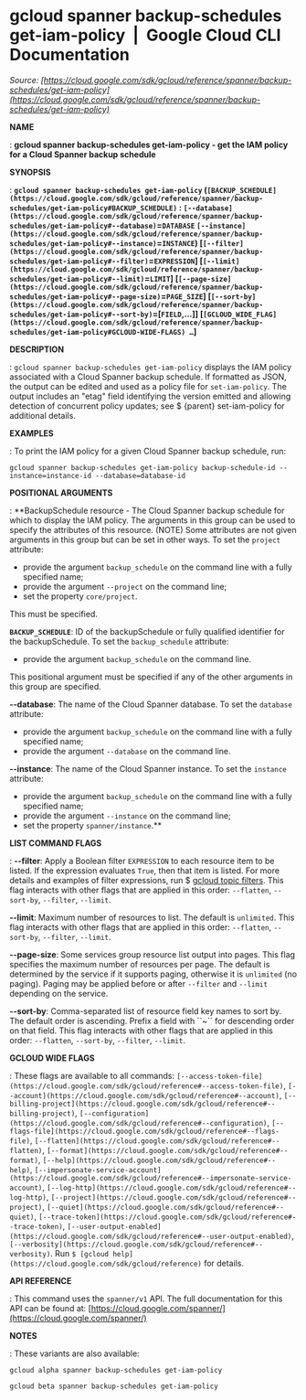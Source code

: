 # gcloud spanner backup-schedules get-iam-policy  |  Google Cloud CLI Documentation

*Source: [https://cloud.google.com/sdk/gcloud/reference/spanner/backup-schedules/get-iam-policy](https://cloud.google.com/sdk/gcloud/reference/spanner/backup-schedules/get-iam-policy)*

**NAME**

: **gcloud spanner backup-schedules get-iam-policy - get the IAM policy for a Cloud Spanner backup schedule**

**SYNOPSIS**

: **`gcloud spanner backup-schedules get-iam-policy` (`[BACKUP_SCHEDULE](https://cloud.google.com/sdk/gcloud/reference/spanner/backup-schedules/get-iam-policy#BACKUP_SCHEDULE)` : `[--database](https://cloud.google.com/sdk/gcloud/reference/spanner/backup-schedules/get-iam-policy#--database)`=`DATABASE` `[--instance](https://cloud.google.com/sdk/gcloud/reference/spanner/backup-schedules/get-iam-policy#--instance)`=`INSTANCE`) [`[--filter](https://cloud.google.com/sdk/gcloud/reference/spanner/backup-schedules/get-iam-policy#--filter)`=`EXPRESSION`] [`[--limit](https://cloud.google.com/sdk/gcloud/reference/spanner/backup-schedules/get-iam-policy#--limit)`=`LIMIT`] [`[--page-size](https://cloud.google.com/sdk/gcloud/reference/spanner/backup-schedules/get-iam-policy#--page-size)`=`PAGE_SIZE`] [`[--sort-by](https://cloud.google.com/sdk/gcloud/reference/spanner/backup-schedules/get-iam-policy#--sort-by)`=[`FIELD`,…]] [`[GCLOUD_WIDE_FLAG](https://cloud.google.com/sdk/gcloud/reference/spanner/backup-schedules/get-iam-policy#GCLOUD-WIDE-FLAGS) …`]**

**DESCRIPTION**

: `gcloud spanner backup-schedules get-iam-policy` displays the IAM
policy associated with a Cloud Spanner backup schedule. If formatted as JSON,
the output can be edited and used as a policy file for
`set-iam-policy`. The output includes an "etag" field identifying the
version emitted and allowing detection of concurrent policy updates; see $
{parent} set-iam-policy for additional details.

**EXAMPLES**

: To print the IAM policy for a given Cloud Spanner backup schedule, run:

```
gcloud spanner backup-schedules get-iam-policy backup-schedule-id --instance=instance-id --database=database-id
```

**POSITIONAL ARGUMENTS**

: **BackupSchedule resource - The Cloud Spanner backup schedule for which to display
the IAM policy. The arguments in this group can be used to specify the
attributes of this resource. (NOTE) Some attributes are not given arguments in
this group but can be set in other ways.
To set the `project` attribute:

- provide the argument `backup_schedule` on the command line with a
fully specified name;
- provide the argument `--project` on the command line;
- set the property `core/project`.

This must be specified.

**`BACKUP_SCHEDULE`**:
ID of the backupSchedule or fully qualified identifier for the backupSchedule.
To set the `backup_schedule` attribute:

- provide the argument `backup_schedule` on the command line.

This positional argument must be specified if any of the other arguments in this
group are specified.

**--database**:
The name of the Cloud Spanner database.
To set the `database` attribute:

- provide the argument `backup_schedule` on the command line with a
fully specified name;
- provide the argument `--database` on the command line.

**--instance**:
The name of the Cloud Spanner instance.
To set the `instance` attribute:

- provide the argument `backup_schedule` on the command line with a
fully specified name;
- provide the argument `--instance` on the command line;
- set the property `spanner/instance`.**

**LIST COMMAND FLAGS**

: **--filter**:
Apply a Boolean filter `EXPRESSION` to each resource item
to be listed. If the expression evaluates `True`, then that item is
listed. For more details and examples of filter expressions, run $ [gcloud topic filters](https://cloud.google.com/sdk/gcloud/reference/topic/filters). This flag
interacts with other flags that are applied in this order:
`--flatten`, `--sort-by`, `--filter`,
`--limit`.

**--limit**:
Maximum number of resources to list. The default is `unlimited`. This
flag interacts with other flags that are applied in this order:
`--flatten`, `--sort-by`, `--filter`,
`--limit`.

**--page-size**:
Some services group resource list output into pages. This flag specifies the
maximum number of resources per page. The default is determined by the service
if it supports paging, otherwise it is `unlimited` (no paging).
Paging may be applied before or after `--filter` and
`--limit` depending on the service.

**--sort-by**:
Comma-separated list of resource field key names to sort by. The default order
is ascending. Prefix a field with ``~´´ for descending order on that
field. This flag interacts with other flags that are applied in this order:
`--flatten`, `--sort-by`, `--filter`,
`--limit`.

**GCLOUD WIDE FLAGS**

: These flags are available to all commands: `[--access-token-file](https://cloud.google.com/sdk/gcloud/reference#--access-token-file)`,
`[--account](https://cloud.google.com/sdk/gcloud/reference#--account)`, `[--billing-project](https://cloud.google.com/sdk/gcloud/reference#--billing-project)`,
`[--configuration](https://cloud.google.com/sdk/gcloud/reference#--configuration)`,
`[--flags-file](https://cloud.google.com/sdk/gcloud/reference#--flags-file)`,
`[--flatten](https://cloud.google.com/sdk/gcloud/reference#--flatten)`, `[--format](https://cloud.google.com/sdk/gcloud/reference#--format)`, `[--help](https://cloud.google.com/sdk/gcloud/reference#--help)`, `[--impersonate-service-account](https://cloud.google.com/sdk/gcloud/reference#--impersonate-service-account)`,
`[--log-http](https://cloud.google.com/sdk/gcloud/reference#--log-http)`,
`[--project](https://cloud.google.com/sdk/gcloud/reference#--project)`, `[--quiet](https://cloud.google.com/sdk/gcloud/reference#--quiet)`, `[--trace-token](https://cloud.google.com/sdk/gcloud/reference#--trace-token)`, `[--user-output-enabled](https://cloud.google.com/sdk/gcloud/reference#--user-output-enabled)`,
`[--verbosity](https://cloud.google.com/sdk/gcloud/reference#--verbosity)`.
Run `$ [gcloud help](https://cloud.google.com/sdk/gcloud/reference)` for details.

**API REFERENCE**

: This command uses the `spanner/v1` API. The full documentation for
this API can be found at: [https://cloud.google.com/spanner/](https://cloud.google.com/spanner/)

**NOTES**

: These variants are also available:

```
gcloud alpha spanner backup-schedules get-iam-policy
```

```
gcloud beta spanner backup-schedules get-iam-policy
```